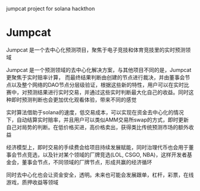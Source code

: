 jumpcat project for solana hackthon

# Jumpcat

Jumpcat 是一个去中心化预测项目，聚焦于电子竞技和体育竞技里的实时预测领域

Jumpcat 是一个预测领域的去中心化解决方案，与其他项目不同的是，Jumpcat更聚焦于实时赔率计算， 而最终结果判断由创建的节点进行裁决，并由董事会节点以及整个网络的DAO节点分层级验证，根据这些新的特性，用户可以在实时比赛中，对预测结果进行实时交易，并通过这些实时判断最大化自己的收益。同时这种即时预测判断也会更加优化观看体验，带来不同的感觉

实时算法借助于solana的速度，低交易成本，可以实现在资金去中心化的情况下，自动结算实时赔率，并且用户可以类似AMM交易所swap的方式，即时更新自己对局势的判断。在低价格买进，高价格卖出，获得类比传统预测市场的额外收益

经济模型上，即时交易的手续费会给项目持续发展赋能，同时治理代币也会用于董事会节点竞选，以及针对某个领域的厂牌竞选(LOL, CSGO, NBA)，这样开发者基金会，董事会节点，不同领域的厂牌节点，形成共赢的经济循环

同时去中心化也会让资金安全，透明。未来也可能会发展跟单，杠杆，彩票，在线游戏，质押收益等领域